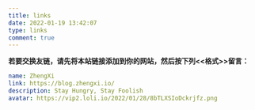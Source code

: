 ```yaml
---
title: links
date: 2022-01-19 13:42:07
type: links
comment: true
---
```

**若要交换友链，请先将本站链接添加到你的网站，然后按下列<<格式>>留言：**  
```yml
name: ZhengXi
link: https://blog.zhengxi.io/
description: Stay Hungry, Stay Foolish
avatar: https://vip2.loli.io/2022/01/28/8bTLXSIoDckrjfz.png
```



